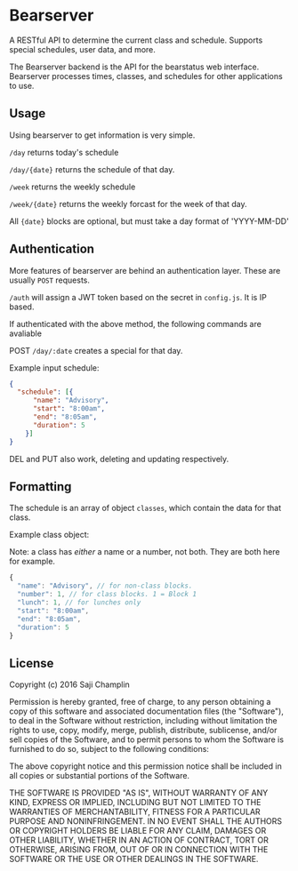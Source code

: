 # Bearserver
A RESTful API to determine the current class and schedule. Supports special schedules, user data, and more.

The Bearserver backend is the API for the bearstatus web interface. Bearserver processes times, classes, and schedules for other applications to use.




## Usage

Using bearserver to get information is very simple.

`/day` returns today's schedule

`/day/{date}` returns the schedule of that day.

`/week` returns the weekly schedule

`/week/{date}` returns the weekly forcast for the week of that day.

All `{date}` blocks are optional, but must take a day format of 'YYYY-MM-DD'

## Authentication

More features of bearserver are behind an authentication layer. These are usually `POST` requests.

`/auth` will assign a JWT token based on the secret in `config.js`. It is IP based.

If authenticated with the above method, the following commands are avaliable

POST `/day/:date` creates a special for that day.

Example input schedule:
```json
{
  "schedule": [{
      "name": "Advisory",
      "start": "8:00am",
      "end": "8:05am",
      "duration": 5
    }]
}

```

DEL and PUT also work, deleting and updating respectively. 



## Formatting

The schedule is an array of object `classes`, which contain the data for that class.

Example class object:

Note: a class has *either* a name or a number, not both. They are both here for example.

```js
{
  "name": "Advisory", // for non-class blocks.
  "number": 1, // for class blocks. 1 = Block 1
  "lunch": 1, // for lunches only
  "start": "8:00am",
  "end": "8:05am",
  "duration": 5
}
```



## License
Copyright (c) 2016 Saji Champlin


Permission is hereby granted, free of charge, to any person obtaining a copy of this software and associated documentation files (the "Software"), to deal in the Software without restriction, including without limitation the rights to use, copy, modify, merge, publish, distribute, sublicense, and/or sell copies of the Software, and to permit persons to whom the Software is furnished to do so, subject to the following conditions:

The above copyright notice and this permission notice shall be included in all copies or substantial portions of the Software.

THE SOFTWARE IS PROVIDED "AS IS", WITHOUT WARRANTY OF ANY KIND, EXPRESS OR IMPLIED, INCLUDING BUT NOT LIMITED TO THE WARRANTIES OF MERCHANTABILITY, FITNESS FOR A PARTICULAR PURPOSE AND NONINFRINGEMENT. IN NO EVENT SHALL THE AUTHORS OR COPYRIGHT HOLDERS BE LIABLE FOR ANY CLAIM, DAMAGES OR OTHER LIABILITY, WHETHER IN AN ACTION OF CONTRACT, TORT OR OTHERWISE, ARISING FROM, OUT OF OR IN CONNECTION WITH THE SOFTWARE OR THE USE OR OTHER DEALINGS IN THE SOFTWARE.
